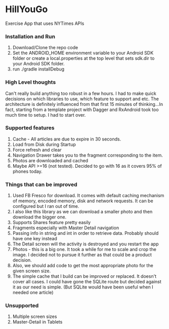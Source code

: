 # HillYouGo
Exercise App that uses NYTimes APIs

### Installation and Run
1. Download/Clone the repo code
2. Set the ANDROID_HOME environment variable to your Android SDK folder or create a local.properties at the top level that sets sdk.dir to your Android SDK folder.
3. run ./gradle installDebug

### High Level thoughts
Can't really build anything too robust in a few hours. I had to make quick decisions on which libraries to use, which feature
to support and etc. The architecture is definitely influenced from that first 15 minutes of thinking...In fact, starting
from a template project with Dagger and RxAndroid took too much time to setup. I had to start over.

### Supported features
1. Cache - All articles are due to expire in 30 seconds.
2. Load from Disk during Startup
3. Force refresh and clear
4. Navigation Drawer takes you to the fragment corresponding to the item.
5. Photos are downloaded and cached
6. Maybe API >=16 (not tested). Decided to go with 16 as it covers 95% of phones today.


### Things that can be improved
1. Used FB Fresco for download. It comes with default caching mechanism of memory, encoded memory, disk and network requests. It can be configured but I ran out of time.
 1. I also like this library as we can download a smaller photo and then download the bigger one.
 2. Supports Shares feature pretty easily
2. Fragments especially with Master Detail navigation
 1. Passing info in string and int in order to retrieve data. Probably should have one key instead
 2. The Detail screen will the activity is destroyed and you restart the app
3. Photos - this is a big one. It took a while for me to scale and crop the image. I decided not to pursue it further as that could be a product decision. 
 1. Also, we should add code to get the most appropriate photo for the given screen size.
1. The simple cache that I build can be improved or replaced. It doesn't cover all cases. I could have gone the SQLite route but decided against it as our need is simple.
  (But SQLite would have been useful when I needed one article)
  

### Unsupported
1. Multiple screen sizes 
2. Master-Detail in Tablets

